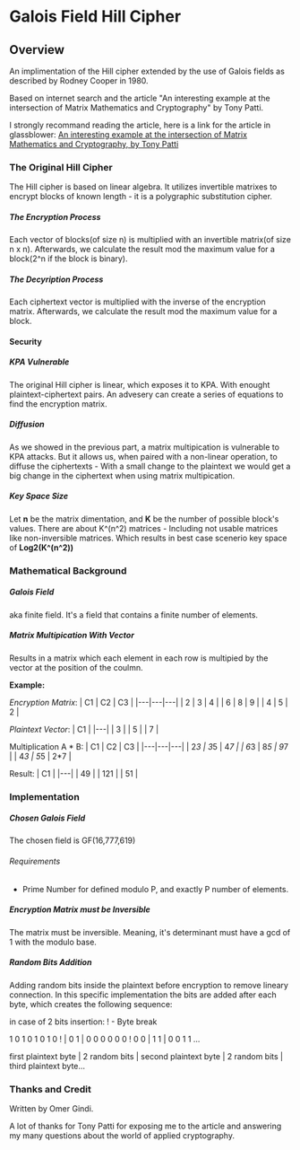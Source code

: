 # Galois Field Hill Cipher


## Overview 

An implimentation of the Hill cipher extended by the use of Galois fields as described by Rodney Cooper in 1980.

Based on internet search and the article "An interesting example at the intersection
of Matrix Mathematics and Cryptography" by Tony Patti.

I strongly recommand reading the article, here is a link for the article in glassblower: [An interesting example at the intersection of Matrix Mathematics and Cryptography, by Tony Patti](https://www.glassblower.info/crypto/an-interesting-example-at-the-intersection-of-matrix-mathematics-and-cryptography-April-23-2024.pdf)

### The Original Hill Cipher

The Hill cipher is based on linear algebra.
It utilizes invertible matrixes to encrypt blocks of known length - it is a polygraphic substitution cipher.

##### The Encryption Process

Each vector of blocks(of size n) is multiplied with an invertible matrix(of size n x n). 
Afterwards, we calculate the result mod the maximum value for a block(2^n if the block is binary).

##### The Decyription Process

Each ciphertext vector is multiplied with the inverse of the encryption matrix. 
Afterwards, we calculate the result mod the maximum value for a block.

#### Security

##### KPA Vulnerable

The original Hill cipher is linear, which exposes it to KPA. With enought plaintext-ciphertext pairs.
An advesery can create a series of equations to find the encryption matrix.

##### Diffusion

As we showed in the previous part, a matrix multipication is vulnerable to KPA attacks.
But it allows us, when paired with a non-linear operation, to diffuse the ciphertexts - With a small change to the plaintext we would get a big change in the ciphertext when using matrix multipication.

##### Key Space Size

Let **n** be the matrix dimentation, and **K** be the number of possible block's values.
There are about K^(n^2) matrices - Including not usable matrices like non-inversible matrices.
Which results in best case scenerio key space of **Log2(K^(n^2))**

### Mathematical Background 

##### Galois Field

aka finite field. It's a field that contains a finite number of elements.

##### Matrix Multipication With Vector

Results in a matrix which each element in each row is multipied by the vector at the position of the coulmn.

**Example:**

*Encryption Matrix*:
| C1 | C2 | C3 |
|---|---|---|
| 2 | 3 | 4 |
| 6 | 8 | 9 |
| 4 | 5 | 2 |

*Plaintext Vector*:
| C1 |
|---|
| 3 |
| 5 |
| 7 |

Multiplication A * B:
| C1 | C2 | C3 |
|---|---|---|
| 2*3 | 3*5 | 4*7 |
| 6*3 | 8*5 | 9*7 |
| 4*3 | 5*5 | 2*7 |

Result:
| C1 |
|---|
| 49 |
| 121 |
| 51 |

### Implementation

##### Chosen Galois Field

The chosen field is GF(16,777,619)

###### Requirements

- Prime Number for defined modulo P, and exactly P number of elements.

##### Encryption Matrix must be Inversible 

The matrix must be inversible. Meaning, it's determinant must have a gcd of 1 with the modulo base.

##### Random Bits Addition

Adding random bits inside the plaintext before encryption to remove lineary connection.
In this specific implementation the bits are added after each byte, which creates the following sequence:

in case of 2 bits insertion:
! - Byte break


 1 0 1 0 1 0 1 0 !    | 0 1           | 0 0 0 0 0 0 ! 0 0     | 1 1           | 0 0 1 1 ...
 
 first plaintext byte | 2 random bits | second plaintext byte | 2 random bits | third plaintext byte...


### Thanks and Credit

Written by Omer Gindi.

A lot of thanks for Tony Patti for exposing me to the article and answering my many questions
about the world of applied cryptography.
